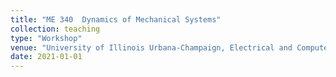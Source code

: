 ```yaml
---
title: "ME 340	Dynamics of Mechanical Systems"
collection: teaching
type: "Workshop"
venue: "University of Illinois Urbana-Champaign, Electrical and Computer Engineering"
date: 2021-01-01
---
```


